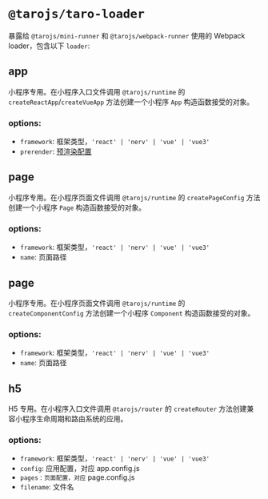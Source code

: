 # `@tarojs/taro-loader`

暴露给 `@tarojs/mini-runner` 和 `@tarojs/webpack-runner` 使用的 Webpack loader，包含以下 `loader`:

## app

小程序专用。在小程序入口文件调用 `@tarojs/runtime` 的 `createReactApp`/`createVueApp` 方法创建一个小程序 `App` 构造函数接受的对象。

### options: 
* `framework`: 框架类型，`'react' | 'nerv' | 'vue' | 'vue3'`
* `prerender`: [预渲染配置](https://taro-docs.jd.com/taro/next/docs/prerender.html)

## page

小程序专用。在小程序页面文件调用 `@tarojs/runtime` 的 `createPageConfig` 方法创建一个小程序 `Page` 构造函数接受的对象。
### options: 
* `framework`: 框架类型，`'react' | 'nerv' | 'vue' | 'vue3'`
* `name`: 页面路径

## page

小程序专用。在小程序页面文件调用 `@tarojs/runtime` 的 `createComponentConfig` 方法创建一个小程序 `Component` 构造函数接受的对象。

### options: 
* `framework`: 框架类型，`'react' | 'nerv' | 'vue' | 'vue3'`
* `name`: 页面路径

## h5

H5 专用。在小程序入口文件调用 `@tarojs/router` 的 `createRouter` 方法创建兼容小程序生命周期和路由系统的应用。

### options: 
* `framework`: 框架类型，`'react' | 'nerv' | 'vue' | 'vue3'`
* `config`: 应用配置，对应 app.config.js
* `pages：页面配置，对应` page.config.js
* `filename`: 文件名
